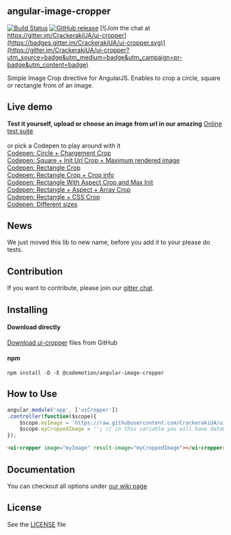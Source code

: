 ## angular-image-cropper

[![Build Status](https://travis-ci.org/CrackerakiUA/ui-cropper.svg?branch=master)](https://travis-ci.org/CrackerakiUA/ui-cropper)
[![GitHub release](https://img.shields.io/github/release/CrackerakiUA/ui-cropper.svg)](https://github.com/CrackerakiUA/ui-cropper) [![Join the chat at https://gitter.im/CrackerakiUA/ui-cropper](https://badges.gitter.im/CrackerakiUA/ui-cropper.svg)](https://gitter.im/CrackerakiUA/ui-cropper?utm_source=badge&utm_medium=badge&utm_campaign=pr-badge&utm_content=badge)

Simple Image Crop directive for AngularJS. Enables to crop a circle, square or rectangle from of an image.


## Live demo

**Test it yourself, upload or choose an image from url in our amazing** [Online test suite](http://crackerakiua.github.io/ui-cropper)<br><br>
or pick a Codepen to play around with it<br>
[Codepen: Circle + Chargement Crop](http://codepen.io/Crackeraki/pen/avYNKP)<br>
[Codepen: Square + Init Url Crop + Maximum rendered image](http://codepen.io/Crackeraki/pen/QjmNVM)<br>
[Codepen: Rectangle Crop](http://codepen.io/Crackeraki/pen/XmEdPx)<br>
[Codepen: Rectangle Crop + Crop info](http://codepen.io/Crackeraki/pen/YqKwzZ)<br>
[Codepen: Rectangle With Aspect Crop and Max Init](http://codepen.io/Crackeraki/pen/zvWqJM)<br>
[Codepen: Rectangle + Aspect + Array Crop](http://codepen.io/Crackeraki/pen/jWgmYB)<br>
[Codepen: Rectangle + CSS Crop](https://codepen.io/Crackeraki/pen/YNExrw)<br>
[Codepen: Different sizes](http://codepen.io/Crackeraki/pen/RKjZLR)<br>

## News

We just moved this lib to new name, before you add it to your please do tests.


## Contribution

If you want to contribute, please join our [gitter chat](https://gitter.im/CrackerakiUA/ui-cropper).

## Installing

#### Download directly
[Download ui-cropper](https://github.com/CrackerakiUA/ui-cropper/archive/master.zip) files from GitHub

#### npm
	npm install -D -E @codemotion/angular-image-cropper

## How to Use

``` javascript
angular.module('app', ['uiCropper'])
.controller(function($scope){
	$scope.myImage = 'https://raw.githubusercontent.com/CrackerakiUA/ui-cropper/master/screenshots/live.jpg';
	$scope.myCroppedImage = ''; // in this variable you will have dataUrl of cropped area.
});
```
``` html
<ui-cropper image="myImage" result-image="myCroppedImage"></ui-cropper>
```

## Documentation

You can checkout all options under [our wiki page](https://github.com/CrackerakiUA/ui-cropper/wiki/Options)

## License

See the [LICENSE](https://github.com/CrackerakiUA/ui-cropper/blob/master/LICENSE) file
